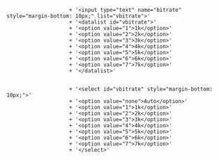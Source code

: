                         + '<input type="text" name="bitrate" style="margin-bottom: 10px;" list="vbitrate">'
                        + '<datalist id="vbitrate">'
                        + '<option value="1">1k</option>'
                        + '<option value="2">2k</option>'
                        + '<option value="3">3k</option>'
                        + '<option value="4">4k</option>'
                        + '<option value="5">5k</option>'
                        + '<option value="6">6k</option>'
                        + '<option value="7">7k</option>'
                        + '</datalist>'


                        + '<select id="vbitrate" style="margin-bottom: 10px;">'
                        + '<option value="none">Auto</option>'
                        + '<option value="1">1k</option>'
                        + '<option value="2">2k</option>'
                        + '<option value="3">3k</option>'
                        + '<option value="4">4k</option>'
                        + '<option value="5">5k</option>'
                        + '<option value="6">6k</option>'
                        + '<option value="7">7k</option>'
                        + '</select>'